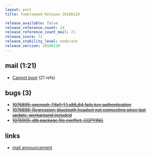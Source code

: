 ```yaml
---
layout: post
title: Tumbleweed Release 20180120

release_available: false
release_reference_count: 24
release_reference_count_mail: 21
release_score: 72
release_stability_level: moderate
release_version: 20180120
---
```


## mail (1:21)

- [Cannot boot](https://lists.opensuse.org/opensuse-factory/2018-01/msg00449.html) (21 refs)

## bugs (3)

<!--more-->

- ~~[1076895: openssh-7.6p1-1.1.x86_64  fails key authentication](https://bugzilla.opensuse.org/show_bug.cgi?id=1076895)~~
- ~~[1076898: Regression: bluetooth headset not connecting since last update, workaround included](https://bugzilla.opensuse.org/show_bug.cgi?id=1076898)~~
- ~~[1076905: dtb package file conflict: COPYING](https://bugzilla.opensuse.org/show_bug.cgi?id=1076905)~~



## links

- [mail announcement](https://lists.opensuse.org/opensuse-factory/2018-01/msg00429.html)
